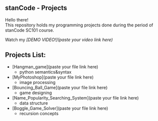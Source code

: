 ## stanCode - Projects
Hello there!\
This repository holds my programming projects done during the period of stanCode SC101 course.

Watch my *[DEMO VIDEO!](paste your video link here)*

## Projects List:
* [Hangman_game](paste your file link here)
  * python semantics&syntax
* [MyPhotoshop](paste your file link here)
  * image processing
* [Bouncing_Ball_Game](paste your file link here)
  * game designing
* [Name_Popularity_Searching_System](paste your file link here)
  * data structure
* [Boggle_Game_Solver](paste your file link here)
  * recursion concepts
